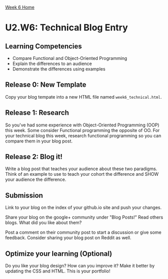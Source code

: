 [Week 6 Home](./)

# U2.W6: Technical Blog Entry

## Learning Competencies
- Compare Functional and Object-Oriented Programming 
- Explain the differences to an audience
- Demonstrate the differences using examples


## Release 0: New Template
Copy your blog tempate into a new HTML file named `week6_technical.html`. 

## Release 1: Research

So you've had some experience with Object-Oriented Programming (OOP) this week. Some consider Functional programming the opposite of OO. For your technical blog this week, research functional programming so you can compare them in your blog post.

## Release 2: Blog it!
Write a blog post that teaches your audience about these two paradigms. Think of an example to use to teach your cohort the difference and SHOW your audience the difference. 


## Submission
Link to your blog on the index of your github.io site and push your changes. 

Share your blog on the google+ community under "Blog Posts!" Read others blogs. What did you like about them? 

Post a comment on their community post to start a discussion or give some feedback.  Consider sharing your blog post on Reddit as well.

## Optimize your learning (Optional)
Do you like your blog design? How can you improve it? Make it better by updating the CSS and HTML. This is your portfolio!
